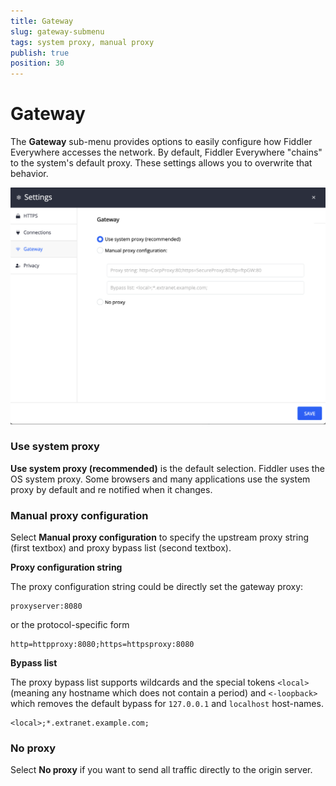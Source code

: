 ```yaml
---
title: Gateway
slug: gateway-submenu
tags: system proxy, manual proxy
publish: true
position: 30
---
```


# Gateway

The __Gateway__ sub-menu provides options to easily configure how Fiddler Everywhere accesses the network. By default, Fiddler Everywhere "chains" to the system's default proxy. These settings allows you to overwrite that behavior.

![Example manual proxy configuration](../../images/settings/gateway-system-proxy.png)

### Use system proxy

__Use system proxy (recommended)__ is the default selection. Fiddler uses the OS system proxy. Some browsers and many applications use the system proxy by default and re notified when it changes. 

### Manual proxy configuration

Select __Manual proxy configuration__  to specify the upstream proxy string (first textbox) and proxy bypass list (second textbox). 

__Proxy configuration string__

The proxy configuration string could be directly set the gateway proxy:
```
proxyserver:8080
```

or the protocol-specific form
```
http=httpproxy:8080;https=httpsproxy:8080
```

__Bypass list__

The proxy bypass list supports wildcards and the special tokens `<local>` (meaning any hostname which does not contain a period) and `<-loopback>` which removes the default bypass for `127.0.0.1` and `localhost` host-names.

```
<local>;*.extranet.example.com;
```

### No proxy

Select __No proxy__ if you want to send all traffic directly to the origin server.
